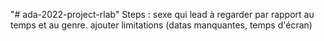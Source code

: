 "# ada-2022-project-rlab" 
Steps : sexe qui lead à regarder par rapport au temps et au genre. 
ajouter limitations (datas manquantes, temps d'écran)
